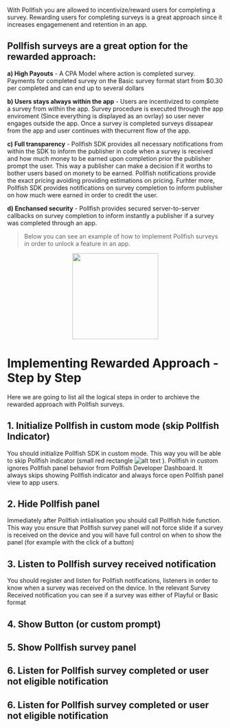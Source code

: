 With Pollfish you are allowed to incentivize/reward users for completing a survey. Rewarding users for completing surveys is a great approach since it increases engagemenent and retention in an app.

Pollfish surveys are a great option for the rewarded approach:
------
**a) High Payouts** - A CPA Model where action is completed survey. Payments for completed survey on the Basic survey format start from $0.30 per completed and can end up to several dollars

**b) Users stays always within the app** - Users are incentivized to complete a survey from within the app. Survey procedure is executed through the app enviroment (Since everything is displayed as an ovrlay) so user never engages outside the app. Once a survey is completed surveys dissapear from the app and user continues with thecurrent flow of the app.

**c) Full transparency** - Pollfish SDK provides all necessary notifications from within the SDK to inform the publisher in code when a survey is received and how much money to be earned upon completion prior the publisher prompt the user. This way a publisher can make a decision if it worths to bother users based on monety to be earned. Pollfish notifications provide the exact pricing avoiding providing estimations on pricing. Furhter more, Pollfish SDK provides notifications on survey completion to inform publisher on how much were earned in order to credit the user.

**d) Enchansed security** - Pollfish provides secured server-to-server callbacks on survey completion to inform instantly a publisher if a survey was completed through an app.

> Below you can see an example of how to implement Pollfish surveys in order to unlock a feature in an app.
<p></p>  

<p align="center"><img style="margin: 0 auto; display: block;" src="https://storage.googleapis.com/pollfish-images/incentivized1.gif" width="200" height="auto"/>
</p>



# Implementing Rewarded Approach - Step by Step

Here we are going to list all the logical steps in order to archieve the rewarded approach with Pollfish surveys.

## 1. Initialize Pollfish in custom mode (skip Pollfish Indicator)

You should initialize Pollfish SDK in custom mode. This way you will be able to skip Pollfish indicator (small red rectangle ![alt text](https://storage.googleapis.com/pollfish-images/indicator.png)  ). Pollfish in custom ignores Pollfish panel behavior from Pollfish Developer Dashboard. It always skips showing Pollfish indicator and always force open Pollfish panel view to app users.

## 2. Hide Pollfish panel

Immediately after Pollfish intiialisation you should call Pollfish hide function. This way you ensure that Pollfish survey panel will not force slide if a survey is received on the device and you will have full control on when to show the panel (for example with the click of a button)

## 3. Listen to Pollfish survey received notification

You should register and listen for Pollfish notifications, listeners in order to know when a survey was received on the device. In the relevant Survey Received notification you can see if a survey was either of Playful or Basic format


## 4. Show Button (or custom prompt)

## 5. Show Pollfish survey panel

## 6. Listen for Pollfish survey completed or user not eligible notification

## 6. Listen for Pollfish survey completed or user not eligible notification





